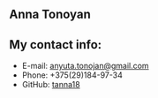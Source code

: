 ## Anna Tonoyan
## My contact info:
* E-mail: [anyuta.tonojan@gmail.com](https://mail.google.com/mail/u/0/#inbox)
* Phone: +375(29)184-97-34
* GitHub: [tanna18](https://github.com/tanna18)

